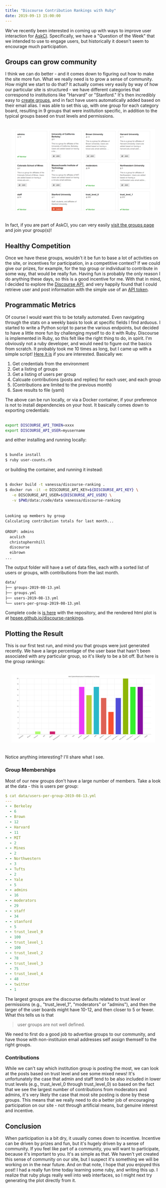 ```yaml
---
title: "Discourse Contribution Rankings with Ruby"
date: 2019-09-13 15:00:00
---
```


We've recently been interested in coming up with ways to improve user interaction
for <a target="_blank" href="https://ask.cyberinfrastructure.org">AskCI</a>. Specifically,
we have a "Question of the Week" that we intended to use to engage users, but historically
it doesn't seem to encourage much participation.

## Groups can grow community

I think we can do better - and it comes down to figuring out how to make the site more fun.
What we really need is to grow a sense of community. How might
we start to do that? It actually comes very easily by way of how our particular site is structured -
we have different categories that correspond to institutions like "Harvard" or "Stanford."
It's then incredibly easy to <a href="https://meta.discourse.org/t/how-to-assign-users-to-groups/41862">create groups</a>,
and in fact have users automatically added based on their email alias. I was able to set 
this up, with one group for each category board, resulting in 9 groups that were institution
specific, in addition to the typical groups based on trust levels and permissions.

<div style="padding:20px">
  <img src="/assets/images/posts/discourse-ranking/groups.png">
</div>

In fact, if you are part of AskCI, you can very easily <a href="https://ask.cyberinfrastructure.org/groups" target="_blank">visit the groups page</a> and join your group(s)!

## Healthy Competition

Once we have these groups, wouldn't it be fun to base a lot of activities on the site,
or incentives for participation, in a competitive context? If we could give our prizes, for
example, for the top group or individual to contribute in some way, that would be really fun.
Having fun is probably the only reason I do anything these days, so this is a good incentive for me.
With that in mind, I decided to explore the <a href="https://docs.discourse.org/" target="_blank">Discourse API</a>,
and very happily found that I could retrieve user and post information with the simple use
of an <a href="https://meta.discourse.org/t/user-api-keys-specification/48536" target="_blank">API token</a>.

## Programmatic Metrics

Of course I would want this to be totally automated. Even navigating through the stats on a weekly
basis to look at specific fields I find arduous. I started to write a Python script to parse
the various endpoints, but decided to have a little more fun by challenging myself to do it with
Ruby. Discourse is implemented in Ruby, so this felt like the right thing to do, in spirit.
I'm obviously not a ruby developer, and would need to figure out the basics from scratch.
It probably took me 10 times as long, but I came up with a simple script! <a href="https://github.com/hpsee/discourse-rankings/blob/master/user-ranking.rb" target="_blank">Here it is</a> if you are interested. Basically we:

<ol class="custom-counter">
  <li>Get credentials from the environment</li>
  <li>Get a listing of groups</li>
  <li>Get a listing of users per group</li>
  <li>Calcuate contributions (posts and replies) for each user, and each group</li>
  <li>(Contributions are limited to the previous month)</li>
  <li>Save results to file (yaml)</li>
</ol>

The above can be run locally, or via a Docker container, if your preference is not to install
dependencies on your host. It basically comes down to exporting credentials:

```bash

export DISCOURSE_API_TOKEN=xxxx
export DISCOURSE_API_USER=myusername
```

and either installing and running locally:

```bash

$ bundle install
$ ruby user-counts.rb
```

or building the container, and running it instead:

```bash

$ docker build -t vanessa/discourse-ranking .
$ docker run -it -e DISCOURSE_API_KEY=${DISCOURSE_API_KEY} \
   -e DISCOURSE_API_USER=${DISCOURSE_API_USER} \
   -v $PWD/data:/code/data vanessa/discourse-ranking


Looking up members by group
Calculating contribution totals for last month...

GROUP: admins
  aculich
  christophernhill
  discourse
  eibrown
...
```

The output folder will have a set of data files, each with a sorted list of users
or groups, with contributions from the last month.

```bash
data/
├── groups-2019-08-13.yml
├── groups.yml
├── users-2019-08-13.yml
└── users-per-group-2019-08-13.yml
```

Complete code is <a href="https://github.com/hpsee/discourse-rankings" target="_blank">is here</a> with the repository,
and the rendered html plot is at <a href="https://hpsee.github.io/discourse-rankings" target="_blank">hpsee.github.io/discourse-rankings</a>.


## Plotting the Result

This is our first test run, and mind you that groups were just generated recently. We have a large
percentage of the user base that hasn't been associated with any particular group, so it's likely to be a bit off.
But here is the group rankings:

<div style="padding:20px">
  <img src="/assets/images/posts/discourse-ranking/rankings.png">
</div>

Notice anything interesting? I'll share what I see.

### Group Memberships

Most of our new groups don't have a large number of members. Take a look at the data - this is users per group:

```yaml
$ cat data/users-per-group-2019-08-13.yml 
---
- - Berkeley
  - 6
- - Brown
  - 12
- - Harvard
  - 11
- - MIT
  - 2
- - Mines
  - 2
- - Northwestern
  - 3
- - Tufts
  - 2
- - Yale
  - 5
- - admins
  - 16
- - moderators
  - 29
- - staff
  - 34
- - stanford
  - 5
- - trust_level_0
  - 100
- - trust_level_1
  - 100
- - trust_level_2
  - 78
- - trust_level_3
  - 75
- - trust_level_4
  - 48
- - twitter
  - 1
```

The largest groups are the discourse defaults related to trust level or permissions (e.g., "trust_level_1", "moderators" or "admins"),
and then the larger of the user boards might have 10-12, and then closer to 5 or fewer.
What this tells us is that 

> user groups are not well defined.

We need to first do a good job to advertise groups to our community,
and have those with non-instituion email addresses self assign themself to the right groups.

### Contributions

While we can't say which institution group is posting the most, we can look at the posts based on
trust level and see some mixed news! It's unfortunately the case that admin and staff tend to be also
included in lower trust levels (e.g., trust_level_0 through trust_level_0) so based on the fact
that we see the largest number of contributions from moderators and admins, it's very likely
the case that most site posting is done by these groups. This means that we really need to do a better
job of encouraging participation on our site - not through artificial means, but genuine interest
and incentive.


## Conclusion

When participation is a bit dry, it usually comes down to incentive. Incentive can be driven by prizes and
fun, but it's hugely driven by a sense of community. If you feel like part of a community, you will
want to participate, because it's important to you. It's as simple as that.
We haven't yet created this sense of community on our site, but I suspect it's something
we will be working on in the near future. And on that note, I hope that you enjoyed this post! 
I had a really fun time today learning some ruby, and writing this up. I realize that ruby plugs
really well into web interfaces, so I might next try generating the plot directly from it.
